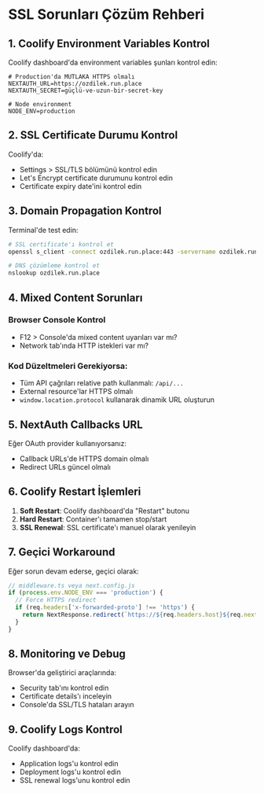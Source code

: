 # SSL Sorunları Çözüm Rehberi

## 1. Coolify Environment Variables Kontrol

Coolify dashboard'da environment variables şunları kontrol edin:

```env
# Production'da MUTLAKA HTTPS olmalı
NEXTAUTH_URL=https://ozdilek.run.place
NEXTAUTH_SECRET=güçlü-ve-uzun-bir-secret-key

# Node environment
NODE_ENV=production
```

## 2. SSL Certificate Durumu Kontrol

Coolify'da:
- Settings > SSL/TLS bölümünü kontrol edin
- Let's Encrypt certificate durumunu kontrol edin
- Certificate expiry date'ini kontrol edin

## 3. Domain Propagation Kontrol

Terminal'de test edin:
```bash
# SSL certificate'ı kontrol et
openssl s_client -connect ozdilek.run.place:443 -servername ozdilek.run.place

# DNS çözümleme kontrol et
nslookup ozdilek.run.place
```

## 4. Mixed Content Sorunları

### Browser Console Kontrol
- F12 > Console'da mixed content uyarıları var mı?
- Network tab'ında HTTP istekleri var mı?

### Kod Düzeltmeleri Gerekiyorsa:
- Tüm API çağrıları relative path kullanmalı: `/api/...`
- External resource'lar HTTPS olmalı
- `window.location.protocol` kullanarak dinamik URL oluşturun

## 5. NextAuth Callbacks URL

Eğer OAuth provider kullanıyorsanız:
- Callback URLs'de HTTPS domain olmalı
- Redirect URLs güncel olmalı

## 6. Coolify Restart İşlemleri

1. **Soft Restart**: Coolify dashboard'da "Restart" butonu
2. **Hard Restart**: Container'ı tamamen stop/start
3. **SSL Renewal**: SSL certificate'ı manuel olarak yenileyin

## 7. Geçici Workaround

Eğer sorun devam ederse, geçici olarak:
```javascript
// middleware.ts veya next.config.js
if (process.env.NODE_ENV === 'production') {
  // Force HTTPS redirect
  if (req.headers['x-forwarded-proto'] !== 'https') {
    return NextResponse.redirect(`https://${req.headers.host}${req.nextUrl.pathname}`)
  }
}
```

## 8. Monitoring ve Debug

Browser'da geliştirici araçlarında:
- Security tab'ını kontrol edin
- Certificate details'ı inceleyin
- Console'da SSL/TLS hataları arayın

## 9. Coolify Logs Kontrol

Coolify dashboard'da:
- Application logs'u kontrol edin
- Deployment logs'u kontrol edin
- SSL renewal logs'unu kontrol edin
